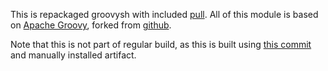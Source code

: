 This is repackaged groovysh with included [pull](https://github.com/apache/groovy/pull/884).
All of this module is based on [Apache Groovy](http://groovy-lang.org/), forked from [github](https://github.com/apache/groovy).

Note that this is not part of regular build, as this is built using [this commit](https://github.com/je-ik/groovy/commit/023fec6232b5d9dffda46526238df51f6c2e6ffe) and manually installed artifact.
